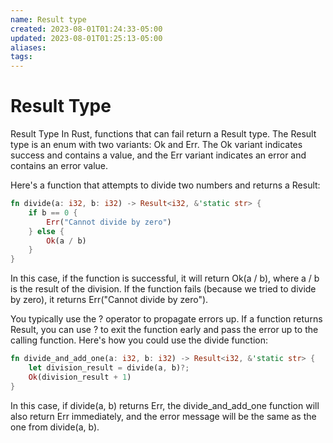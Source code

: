 ```yaml
---
name: Result type
created: 2023-08-01T01:24:33-05:00
updated: 2023-08-01T01:25:13-05:00
aliases: 
tags: 
---
```

# Result Type

Result Type
In Rust, functions that can fail return a Result type. The Result type is an enum with two variants: Ok and Err. The Ok variant indicates success and contains a value, and the Err variant indicates an error and contains an error value.

Here's a function that attempts to divide two numbers and returns a Result:

```rust
fn divide(a: i32, b: i32) -> Result<i32, &'static str> {
    if b == 0 {
        Err("Cannot divide by zero")
    } else {
        Ok(a / b)
    }
}
```

In this case, if the function is successful, it will return Ok(a / b), where a / b is the result of the division. If the function fails (because we tried to divide by zero), it returns Err("Cannot divide by zero").

You typically use the ? operator to propagate errors up. If a function returns Result, you can use ? to exit the function early and pass the error up to the calling function. Here's how you could use the divide function:

```rust
fn divide_and_add_one(a: i32, b: i32) -> Result<i32, &'static str> {
    let division_result = divide(a, b)?;
    Ok(division_result + 1)
}
```

In this case, if divide(a, b) returns Err, the divide_and_add_one function will also return Err immediately, and the error message will be the same as the one from divide(a, b).
